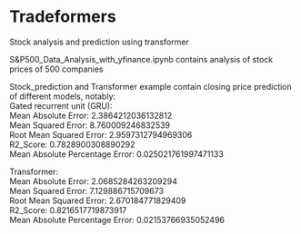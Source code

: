 # Tradeformers
Stock analysis and prediction using transformer

S&P500_Data_Analysis_with_yfinance.ipynb contains analysis of stock prices of 500 companies

Stock_prediction and Transformer example contain closing price prediction of different models, notably:  
Gated recurrent unit (GRU):  
Mean Absolute Error: 2.3864212036132812  
Mean Squared Error: 8.760009246832539  
Root Mean Squared Error: 2.9597312794969306  
R2_Score: 0.7828900308890292  
Mean Absolute Percentage Error: 0.025021761997471133

Transformer:  
Mean Absolute Error: 2.0685284263209294  
Mean Squared Error: 7.129886715709673  
Root Mean Squared Error: 2.670184771829409  
R2_Score: 0.8216517719873917  
Mean Absolute Percentage Error: 0.02153766935052496
